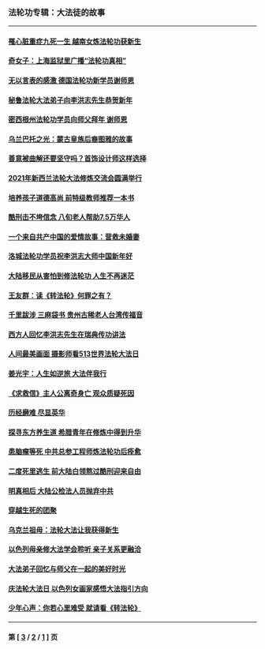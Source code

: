 ### 法轮功专辑：大法徒的故事
---
#### [罹心脏重症九死一生 越南女炼法轮功获新生](../../pages/nf1147481/n13732766.md?07040430) 
#### [奇女子：上海监狱里广播“法轮功真相”](../../pages/nf1147481/n13726443.md?07040430) 
#### [无以言表的感激 德国法轮功新学员谢师恩](../../pages/nf1147481/n13543790.md?07040430) 
#### [秘鲁法轮大法弟子向李洪志先生恭贺新年](../../pages/nf1147481/n13540182.md?07040430) 
#### [密西根州法轮功学员向师父拜年 谢师恩](../../pages/nf1147481/n13538183.md?07040430) 
#### [乌兰巴托之光：蒙古皇族后裔图雅的故事](../../pages/nf1147481/n13155759.md?07040430) 
#### [善意被曲解还要坚守吗？首饰设计师这样选择](../../pages/nf1147481/n13077575.md?07040430) 
#### [2021年新西兰法轮大法修炼交流会圆满举行](../../pages/nf1147481/n13033149.md?07040430) 
#### [培养孩子道德高尚 前特级教师推荐一本书](../../pages/nf1147481/n12938640.md?07040430) 
#### [酷刑击不垮信念 八旬老人帮助7.5万华人](../../pages/nf1147481/n12880712.md?07040430) 
#### [一个来自共产中国的爱情故事：营救未婚妻](../../pages/nf1147481/n12778386.md?07040430) 
#### [洛城法轮功学员祝李洪志大师中国新年好](../../pages/nf1147481/n12724685.md?07040430) 
#### [大陆移民从害怕到修法轮功 人生不再迷茫](../../pages/nf1147481/n12414325.md?07040430) 
#### [王友群：读《转法轮》何罪之有？](../../pages/nf1147481/n12408647.md?07040430) 
#### [千里跋涉 三麻袋书 贵州古稀老人台湾传福音](../../pages/nf1147481/n12198750.md?07040430) 
#### [西方人回忆李洪志先生在瑞典传功讲法](../../pages/nf1147481/n12099607.md?07040430) 
#### [人间最美画面 摄影师看513世界法轮大法日](../../pages/nf1147481/n12094118.md?07040430) 
#### [姜光宇：人生如逆旅 大法伴我行](../../pages/nf1147481/n12088664.md?07040430) 
#### [《求救信》主人公离奇身亡 观众质疑死因](../../pages/nf1147481/n11845215.md?07040430) 
#### [历经磨难 尽显英华](../../pages/nf1147481/n11723297.md?07040430) 
#### [探寻东方养生道 希腊青年在修炼中得到升华](../../pages/nf1147481/n11494502.md?07040430) 
#### [患脑瘤等死 中共总参工程师炼法轮功后痊愈](../../pages/nf1147481/n11466682.md?07040430) 
#### [二度死里逃生 前大陆白领熬过酷刑迎来自由](../../pages/nf1147481/n11368594.md?07040430) 
#### [明真相后 大陆公检法人员抛弃中共](../../pages/nf1147481/n11358618.md?07040430) 
#### [穿越生死的团聚](../../pages/nf1147481/n11258922.md?07040430) 
#### [乌克兰祖母：法轮大法让我获得新生](../../pages/nf1147481/n11269457.md?07040430) 
#### [以色列母亲修大法学会聆听 亲子关系更融洽](../../pages/nf1147481/n11268195.md?07040430) 
#### [大法弟子回忆与师父在一起的美好时光](../../pages/nf1147481/n11267759.md?07040430) 
#### [庆法轮大法日 以色列女画家感悟大法指引方向](../../pages/nf1147481/n11267735.md?07040430) 
#### [少年心声：你若心里难受 就请看《转法轮》](../../pages/nf1147481/n11267496.md?07040430) 

---
#### 第 [ [3](./3.md?07040430) / [2](./2.md?07040430) / [1](./1.md?07040430) ] 页
